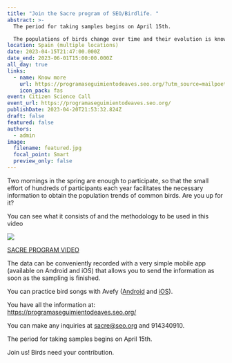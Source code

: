 ```yaml
---
title: "Join the Sacre program of SEO/Birdlife. "
abstract: >-
  The period for taking samples begins on April 15th. 

  The populations of birds change over time and their evolution is known thanks to the Sacre program of SEO/BirdLife. The wide distribution of common birds requires the participation of numerous people so that the information is representative of the whole country. Thousands of volunteers have participated in this bird monitoring program since 1996, and it is important to maintain this contribution to cover more territory and also replace volunteers who cannot continue.
location: Spain (multiple locations)
date: 2023-04-15T21:47:00.000Z
date_end: 2023-06-01T15:00:00.000Z
all_day: true
links:
  - name: Know more
    url: https://programaseguimientodeaves.seo.org/?utm_source=mailpoet&utm_medium=email&utm_campaign=participa-en-el-programa-sacre
    icon_pack: fas
event: Citizen Science Call
event_url: https://programaseguimientodeaves.seo.org/
publishDate: 2023-04-20T21:53:32.824Z
draft: false
featured: false
authors:
  - admin
image:
  filename: featured.jpg
  focal_point: Smart
  preview_only: false
---
```

Two mornings in the spring are enough to participate, so that the small effort of hundreds of participants each year facilitates the necessary information to obtain the population trends of common birds. Are you up for it?

You can see what it consists of and the methodology to be used in this video
[](https://www.youtube.com/watch?v=UU9v7ctJYRQ)

![](https://www.youtube.com/watch?v=UU9v7ctJYRQ)

[SACRE PROGRAM VIDEO](https://www.youtube.com/watch?v=UU9v7ctJYRQ)

The data can be conveniently recorded with a very simple mobile app (available on Android and iOS) that allows you to send the information as soon as the sampling is finished.

You can practice bird songs with Avefy ([Android](https://seo.org/?mailpoet_router&endpoint=track&action=click&data=WyI2NDc3ODIiLCJiMTMzZWYiLCIyOTgiLCJhYWM4ZGE5NWRlNWUiLGZhbHNlXQ) and [iOS](https://seo.org/?mailpoet_router&endpoint=track&action=click&data=WyI2NDc3ODIiLCJiMTMzZWYiLCIyOTgiLCJlZTlmMzRiZThkODEiLGZhbHNlXQ)).

You have all the information at: https://programaseguimientodeaves.seo.org/

You can make any inquiries at sacre@seo.org and 914340910.

The period for taking samples begins on April 15th.

Join us! Birds need your contribution.